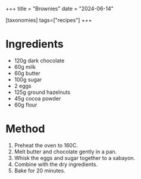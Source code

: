 +++
title = "Brownies"
date = "2024-06-14"

[taxonomies]
tags=["recipes"]
+++

# Ingredients

* 120g dark chocolate
* 60g milk
* 60g butter
* 100g sugar
* 2 eggs
* 125g ground hazelnuts
* 45g cocoa powder
* 60g flour

# Method

1. Preheat the oven to 160C.
2. Melt butter and chocolate gently in a pan.
3. Whisk the eggs and sugar together to a sabayon.
4. Combine with the dry ingredients.
5. Bake for 20 minutes.
